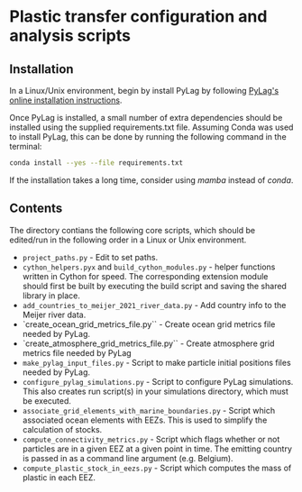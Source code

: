 # Plastic transfer configuration and analysis scripts

## Installation

In a Linux/Unix environment, begin by install PyLag by following [PyLag's online installation instructions](https://pylag.readthedocs.io/en/latest/install/installation.html).

Once PyLag is installed, a small number of extra dependencies should be installed
using the supplied requirements.txt file. Assuming Conda was used to install PyLag, this can be done by running the following
command in the terminal:

```bash
conda install --yes --file requirements.txt
```

If the installation takes a long time, consider using *mamba* instead of *conda*.

## Contents

The directory contians the following core scripts, which should be edited/run in the following order in a Linux or Unix environment.

* `project_paths.py` - Edit to set paths.
* `cython_helpers.pyx` and `build_cython_modules.py` - helper functions written in Cython for speed. The corresponding extension module should first be built by executing the build script and saving the shared library in place.
* `add_countries_to_meijer_2021_river_data.py` - Add country info to the Meijer river data.
* `create_ocean_grid_metrics_file.py`` - Create ocean grid metrics file needed by PyLag.
* `create_atmosphere_grid_metrics_file.py`` - Create atmosphere grid metrics file needed by PyLag
* `make_pylag_input_files.py` - Script to make particle initial positions files needed by PyLag.
* `configure_pylag_simulations.py` - Script to configure PyLag simulations. This also creates run script(s) in your simulations directory, which must be executed.
* `associate_grid_elements_with_marine_boundaries.py` - Script which associated ocean elements with EEZs. This is used to simplify the calculation of stocks.
* `compute_connectivity_metrics.py` - Script which flags whether or not particles are in a given EEZ at a given point in time. The emitting country is passed in as a command line argument (e.g. Belgium).
* `compute_plastic_stock_in_eezs.py` - Script which computes the mass of plastic in each EEZ.